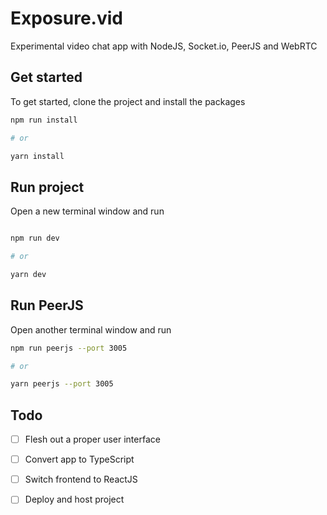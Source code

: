 # Exposure.vid
Experimental video chat app with NodeJS, Socket.io, PeerJS and WebRTC

## Get started
To get started, clone the project and install the packages

```bash
npm run install

# or

yarn install
```

## Run project
Open a new terminal window and run

```bash

npm run dev

# or

yarn dev

```

## Run PeerJS
Open another terminal window and run 

```bash
npm run peerjs --port 3005

# or

yarn peerjs --port 3005
```

## Todo
- [ ] Flesh out a proper user interface
- [ ] Convert app to TypeScript
- [ ] Switch frontend to ReactJS
- [ ] Deploy and host project


